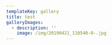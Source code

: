 ```yaml
---
templateKey: gallery
title: test
galleryImages:
  - description: ''
    image: /img/20190421_110540-0-.jpg
---
```


